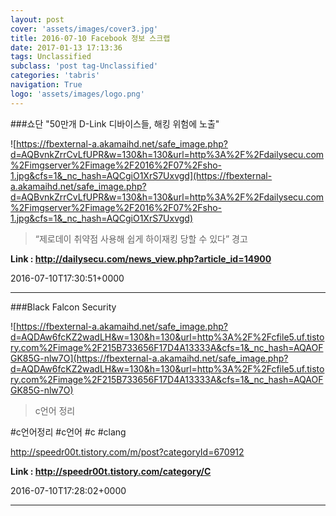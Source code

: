 ```yaml
---
layout: post
cover: 'assets/images/cover3.jpg'
title: 2016-07-10 Facebook 정보 스크랩
date: 2017-01-13 17:13:36
tags: Unclassified
subclass: 'post tag-Unclassified'
categories: 'tabris'
navigation: True
logo: 'assets/images/logo.png'
---
```


###쇼단 "50만개 D-Link 디바이스들, 해킹 위험에 노출"

![https://fbexternal-a.akamaihd.net/safe_image.php?d=AQBvnkZrrCvLfUPR&w=130&h=130&url=http%3A%2F%2Fdailysecu.com%2Fimgserver%2Fimage%2F2016%2F07%2Fsho-1.jpg&cfs=1&_nc_hash=AQCgiO1XrS7Uxvgd](https://fbexternal-a.akamaihd.net/safe_image.php?d=AQBvnkZrrCvLfUPR&w=130&h=130&url=http%3A%2F%2Fdailysecu.com%2Fimgserver%2Fimage%2F2016%2F07%2Fsho-1.jpg&cfs=1&_nc_hash=AQCgiO1XrS7Uxvgd)

>“제로데이 취약점 사용해 쉽게 하이재킹 당할 수 있다” 경고

**Link : <http://dailysecu.com/news_view.php?article_id=14900>**

2016-07-10T17:30:51+0000

---

###Black Falcon Security

![https://fbexternal-a.akamaihd.net/safe_image.php?d=AQDAw6fcKZ2wadLH&w=130&h=130&url=http%3A%2F%2Fcfile5.uf.tistory.com%2Fimage%2F215B733656F17D4A13333A&cfs=1&_nc_hash=AQAOFGK85G-nlw7O](https://fbexternal-a.akamaihd.net/safe_image.php?d=AQDAw6fcKZ2wadLH&w=130&h=130&url=http%3A%2F%2Fcfile5.uf.tistory.com%2Fimage%2F215B733656F17D4A13333A&cfs=1&_nc_hash=AQAOFGK85G-nlw7O)

>c언어 정리

#c언어정리 #c언어 #c #clang

http://speedr00t.tistory.com/m/post?categoryId=670912

**Link : <http://speedr00t.tistory.com/category/C>**

2016-07-10T17:28:02+0000

---

